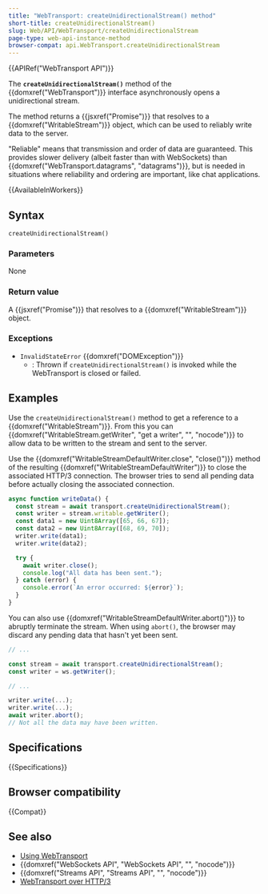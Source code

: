 ```yaml
---
title: "WebTransport: createUnidirectionalStream() method"
short-title: createUnidirectionalStream()
slug: Web/API/WebTransport/createUnidirectionalStream
page-type: web-api-instance-method
browser-compat: api.WebTransport.createUnidirectionalStream
---
```


{{APIRef("WebTransport API")}}

The **`createUnidirectionalStream()`** method of the {{domxref("WebTransport")}} interface asynchronously opens a unidirectional stream.

The method returns a {{jsxref("Promise")}} that resolves to a {{domxref("WritableStream")}} object, which can be used to reliably write data to the server.

"Reliable" means that transmission and order of data are guaranteed. This provides slower delivery (albeit faster than with WebSockets) than {{domxref("WebTransport.datagrams", "datagrams")}}, but is needed in situations where reliability and ordering are important, like chat applications.

<!-- sendOrder is pending https://bugzilla.mozilla.org/show_bug.cgi?id=1816925

The relative order in which queued bytes are emptied from created streams can be specified using the send-order option.
If set, queued bytes in streams with a higher send order are guaranteed to be sent before queued bytes for streams with a lower send order.
If the order number is not set then the order in which bytes are sent is implementation dependent.
Note however that even though bytes from higher send-order streams are sent first, they may not arrive first.
-->

{{AvailableInWorkers}}

## Syntax

```js-nolint
createUnidirectionalStream()
```

<!-- createUnidirectionalStream({sendOrder: "596996858"}) -->
### Parameters

None

<!-- 
- `options` {{optional_inline}}

  - : An object that may have the following properties:

    - `sendOrder` {{optional_inline}}
      - : A integer value specifying the send priority of this stream relative to other streams for which the value has been set.
        Queued bytes are sent first for streams that have a higher value.
        If not set, the send order depends on the implementation.
-->

### Return value

A {{jsxref("Promise")}} that resolves to a {{domxref("WritableStream")}} object.

### Exceptions

- `InvalidStateError` {{domxref("DOMException")}}
  - : Thrown if `createUnidirectionalStream()` is invoked while the WebTransport is closed or failed.

## Examples

Use the `createUnidirectionalStream()` method to get a reference to a {{domxref("WritableStream")}}. From this you can {{domxref("WritableStream.getWriter", "get a writer", "", "nocode")}} to allow data to be written to the stream and sent to the server.

Use the {{domxref("WritableStreamDefaultWriter.close", "close()")}} method of the resulting {{domxref("WritableStreamDefaultWriter")}} to close the associated HTTP/3 connection. The browser tries to send all pending data before actually closing the associated connection.

```js
async function writeData() {
  const stream = await transport.createUnidirectionalStream();
  const writer = stream.writable.getWriter();
  const data1 = new Uint8Array([65, 66, 67]);
  const data2 = new Uint8Array([68, 69, 70]);
  writer.write(data1);
  writer.write(data2);

  try {
    await writer.close();
    console.log("All data has been sent.");
  } catch (error) {
    console.error(`An error occurred: ${error}`);
  }
}
```

You can also use {{domxref("WritableStreamDefaultWriter.abort()")}} to abruptly terminate the stream. When using `abort()`, the browser may discard any pending data that hasn't yet been sent.

```js
// ...

const stream = await transport.createUnidirectionalStream();
const writer = ws.getWriter();

// ...

writer.write(...);
writer.write(...);
await writer.abort();
// Not all the data may have been written.
```

## Specifications

{{Specifications}}

## Browser compatibility

{{Compat}}

## See also

- [Using WebTransport](https://web.dev/webtransport/)
- {{domxref("WebSockets API", "WebSockets API", "", "nocode")}}
- {{domxref("Streams API", "Streams API", "", "nocode")}}
- [WebTransport over HTTP/3](https://datatracker.ietf.org/doc/html/draft-ietf-webtrans-http3/)
